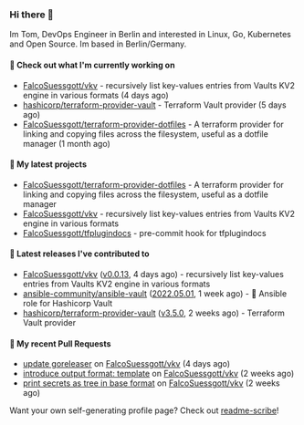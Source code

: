 ### Hi there 👋

Im Tom, DevOps Engineer in Berlin and interested in Linux, Go, Kubernetes and Open Source.
Im based in Berlin/Germany.

#### 👷 Check out what I'm currently working on

- [FalcoSuessgott/vkv](https://github.com/FalcoSuessgott/vkv) - recursively list key-values entries from Vaults KV2 engine in various formats (4 days ago)
- [hashicorp/terraform-provider-vault](https://github.com/hashicorp/terraform-provider-vault) - Terraform Vault provider (5 days ago)
- [FalcoSuessgott/terraform-provider-dotfiles](https://github.com/FalcoSuessgott/terraform-provider-dotfiles) - A terraform provider for linking and copying files across the filesystem, useful as a dotfile manager (1 month ago)

#### 🌱 My latest projects

- [FalcoSuessgott/terraform-provider-dotfiles](https://github.com/FalcoSuessgott/terraform-provider-dotfiles) - A terraform provider for linking and copying files across the filesystem, useful as a dotfile manager
- [FalcoSuessgott/vkv](https://github.com/FalcoSuessgott/vkv) - recursively list key-values entries from Vaults KV2 engine in various formats
- [FalcoSuessgott/tfplugindocs](https://github.com/FalcoSuessgott/tfplugindocs) - pre-commit hook for tfplugindocs

#### 🔭 Latest releases I've contributed to

- [FalcoSuessgott/vkv](https://github.com/FalcoSuessgott/vkv) ([v0.0.13](https://github.com/FalcoSuessgott/vkv/releases/tag/v0.0.13), 4 days ago) - recursively list key-values entries from Vaults KV2 engine in various formats
- [ansible-community/ansible-vault](https://github.com/ansible-community/ansible-vault) ([2022.05.01](https://github.com/ansible-community/ansible-vault/releases/tag/2022.05.01), 1 week ago) - :key: Ansible role for Hashicorp Vault
- [hashicorp/terraform-provider-vault](https://github.com/hashicorp/terraform-provider-vault) ([v3.5.0](https://github.com/hashicorp/terraform-provider-vault/releases/tag/v3.5.0), 2 weeks ago) - Terraform Vault provider

#### 🔨 My recent Pull Requests

- [update goreleaser](https://github.com/FalcoSuessgott/vkv/pull/60) on [FalcoSuessgott/vkv](https://github.com/FalcoSuessgott/vkv) (4 days ago)
- [introduce output format: template](https://github.com/FalcoSuessgott/vkv/pull/58) on [FalcoSuessgott/vkv](https://github.com/FalcoSuessgott/vkv) (2 weeks ago)
- [print secrets as tree in base format](https://github.com/FalcoSuessgott/vkv/pull/57) on [FalcoSuessgott/vkv](https://github.com/FalcoSuessgott/vkv) (2 weeks ago)

Want your own self-generating profile page? Check out [readme-scribe](https://github.com/muesli/readme-scribe)!